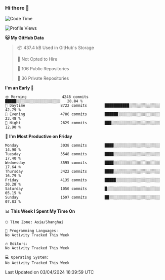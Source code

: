 ### Hi there 👋

<!--
**qbosen/qbosen** is a ✨ _special_ ✨ repository because its `README.md` (this file) appears on your GitHub profile.

Here are some ideas to get you started:

- 🔭 I’m currently working on ...
- 🌱 I’m currently learning ...
- 👯 I’m looking to collaborate on ...
- 🤔 I’m looking for help with ...
- 💬 Ask me about ...
- 📫 How to reach me: ...
- 😄 Pronouns: ...
- ⚡ Fun fact: ...
-->

<!--START_SECTION:waka-->
![Code Time](http://img.shields.io/badge/Code%20Time-2%2C111%20hrs%2036%20mins-blue)

![Profile Views](http://img.shields.io/badge/Profile%20Views-6-blue)

**🐱 My GitHub Data** 

> 📦 437.4 kB Used in GitHub's Storage 
 > 
> 🚫 Not Opted to Hire
 > 
> 📜 106 Public Repositories 
 > 
> 🔑 36 Private Repositories 
 > 
**I'm an Early 🐤** 

```text
🌞 Morning                4248 commits        █████░░░░░░░░░░░░░░░░░░░░   20.84 % 
🌆 Daytime                8722 commits        ███████████░░░░░░░░░░░░░░   42.79 % 
🌃 Evening                4786 commits        ██████░░░░░░░░░░░░░░░░░░░   23.48 % 
🌙 Night                  2629 commits        ███░░░░░░░░░░░░░░░░░░░░░░   12.90 % 
```
📅 **I'm Most Productive on Friday** 

```text
Monday                   3038 commits        ████░░░░░░░░░░░░░░░░░░░░░   14.90 % 
Tuesday                  3548 commits        ████░░░░░░░░░░░░░░░░░░░░░   17.40 % 
Wednesday                3595 commits        ████░░░░░░░░░░░░░░░░░░░░░   17.64 % 
Thursday                 3422 commits        ████░░░░░░░░░░░░░░░░░░░░░   16.79 % 
Friday                   4135 commits        █████░░░░░░░░░░░░░░░░░░░░   20.28 % 
Saturday                 1050 commits        █░░░░░░░░░░░░░░░░░░░░░░░░   05.15 % 
Sunday                   1597 commits        ██░░░░░░░░░░░░░░░░░░░░░░░   07.83 % 
```


📊 **This Week I Spent My Time On** 

```text
🕑︎ Time Zone: Asia/Shanghai

💬 Programming Languages: 
No Activity Tracked This Week

🔥 Editors: 
No Activity Tracked This Week

💻 Operating System: 
No Activity Tracked This Week
```


 Last Updated on 03/04/2024 16:39:59 UTC
<!--END_SECTION:waka-->
